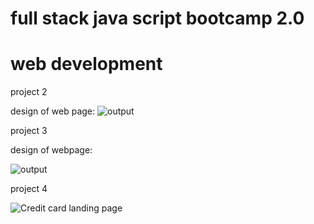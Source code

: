 # full stack java script bootcamp 2.0
# web development

project 2

design of web page:
![output](https://user-images.githubusercontent.com/118888081/207816026-ea12e3d7-de78-4d14-98f7-7539466aa07f.png)

project 3

design of webpage:

![output](https://user-images.githubusercontent.com/118888081/207816626-c89662ea-7e7f-4bb8-b0c4-20e63bf0643a.png)

project 4

![Credit card landing page](https://user-images.githubusercontent.com/118888081/208675693-7bd48a59-f320-4519-ba45-4a485dbc8599.png)
